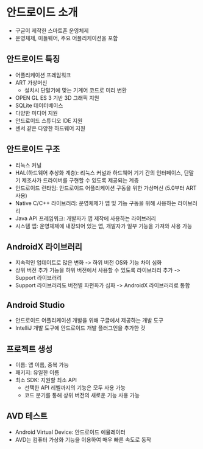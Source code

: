 # 안드로이드 소개

- 구글이 제작한 스마트폰 운영체제
- 운영체제, 미들웨어, 주요 어플리케이션을 포함

## 안드로이드 특징

- 어플리케이션 프레임워크
- ART 가상머신
    - 설치시 단말기에 맞는 기계어 코드로 미리 변환
- OPEN GL ES 3 기반 3D 그래픽 지원
- SQLite 데이터베이스
- 다양한 미디어 지원
- 안드로이드 스튜디오 IDE 지원
- 센서 같은 다양한 하드웨어 지원

## 안드로이드 구조

- 리눅스 커널
- HAL(하드웨어 추상화 계층): 리눅스 커널과 하드웨어 기기 간의 인터페이스,
  단말기 제조사가 드라이버를 구현할 수 있도록 제공되는 계층
- 안드로이드 런타임: 안드로이드 어플리케이션 구동을 위한 가상머신 (5.0부터 ART 사용)
- Native C/C++ 라이브러리: 운영체제가 앱 및 기능 구동을 위해 사용하는 라이브러리
- Java API 프레임워크: 개발자가 앱 제작에 사용하는 라이브러리
- 시스템 앱: 운영체제에 내장되어 있는 앱, 개발자가 일부 기능을 가져와 사용 가능

## AndroidX 라이브러리

- 지속적인 업데이트로 많은 변화 -> 하위 버전 OS와 기능 차이 심화
- 상위 버전 추가 기능을 하위 버전에서 사용할 수 있도록 라이브러리 추가 -> Support 라이브러리
- Support 라이브러리도 버전별 파편화가 심화 -> AndroidX 라이브러리로 통합

## Android Studio

- 안드로이드 어플리케이션 개발을 위해 구글에서 제공하는 개발 도구
- IntelliJ 개발 도구에 안드로이드 개발 플러그인을 추가한 것

## 프로젝트 생성

- 이름: 앱 이름, 중복 가능
- 패키지: 유일한 이름
- 최소 SDK: 지원할 최소 API
    - 선택한 API 레벨까지의 기능은 모두 사용 가능
    - 코드 분기를 통해 상위 버전의 새로운 기능 사용 가능

## AVD 테스트

- Android Virtual Device: 안드로이드 에뮬레이터
- AVD는 컴퓨터 가상화 기능을 이용하여 매우 빠른 속도로 동작